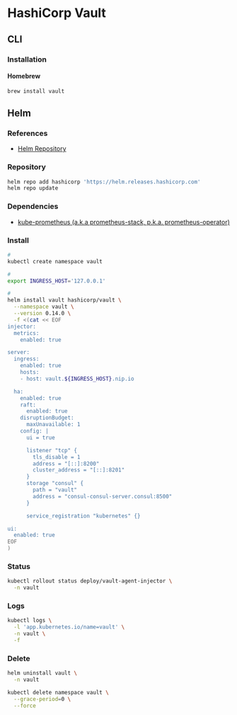 # HashiCorp Vault

<!--
https://app.pluralsight.com/library/courses/getting-started-hashicorp-vault/table-of-contents
https://app.pluralsight.com/library/courses/managing-hashicorp-vault/table-of-contents
-->

## CLI

### Installation

#### Homebrew

```sh
brew install vault
```

## Helm

### References

- [Helm Repository](https://github.com/hashicorp/vault-helm)

### Repository

```sh
helm repo add hashicorp 'https://helm.releases.hashicorp.com'
helm repo update
```

### Dependencies

- [kube-prometheus (a.k.a prometheus-stack, p.k.a. prometheus-operator)](/prometheus/prometheus-stack.md)

### Install

```sh
#
kubectl create namespace vault

#
export INGRESS_HOST='127.0.0.1'

#
helm install vault hashicorp/vault \
  --namespace vault \
  --version 0.14.0 \
  -f <(cat << EOF
injector:
  metrics:
    enabled: true

server:
  ingress:
    enabled: true
    hosts:
    - host: vault.${INGRESS_HOST}.nip.io

  ha:
    enabled: true
    raft:
      enabled: true
    disruptionBudget:
      maxUnavailable: 1
    config: |
      ui = true

      listener "tcp" {
        tls_disable = 1
        address = "[::]:8200"
        cluster_address = "[::]:8201"
      }
      storage "consul" {
        path = "vault"
        address = "consul-consul-server.consul:8500"
      }

      service_registration "kubernetes" {}

ui:
  enabled: true
EOF
)
```

### Status

```sh
kubectl rollout status deploy/vault-agent-injector \
  -n vault
```

### Logs

```sh
kubectl logs \
  -l 'app.kubernetes.io/name=vault' \
  -n vault \
  -f
```

### Delete

```sh
helm uninstall vault \
  -n vault

kubectl delete namespace vault \
  --grace-period=0 \
  --force
```
